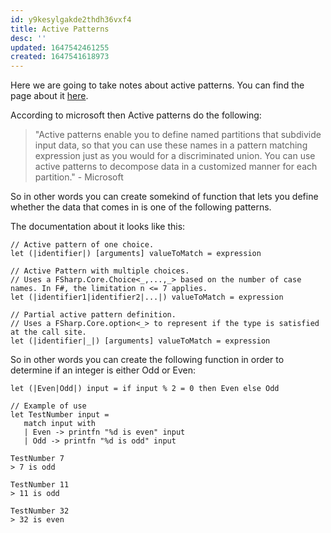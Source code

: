 ```yaml
---
id: y9kesylgakde2thdh36vxf4
title: Active Patterns
desc: ''
updated: 1647542461255
created: 1647541618973
---
```

Here we are going to take notes about active patterns.
You can find the page about it [here](https://docs.microsoft.com/en-us/dotnet/fsharp/language-reference/active-patterns).

According to microsoft then Active patterns do the following:
>"Active patterns enable you to define named partitions that subdivide input data, so that you can use these names in a pattern matching expression just as you would for a discriminated union. You can use active patterns to decompose data in a customized manner for each partition." - Microsoft

So in other words you can create somekind of function that lets you define whether the data that comes in is one of the following patterns. 

The documentation about it looks like this:
```F#
// Active pattern of one choice.
let (|identifier|) [arguments] valueToMatch = expression

// Active Pattern with multiple choices.
// Uses a FSharp.Core.Choice<_,...,_> based on the number of case names. In F#, the limitation n <= 7 applies.
let (|identifier1|identifier2|...|) valueToMatch = expression

// Partial active pattern definition.
// Uses a FSharp.Core.option<_> to represent if the type is satisfied at the call site.
let (|identifier|_|) [arguments] valueToMatch = expression
```

So in other words you can create the following function in order to determine if an integer is either Odd or Even:
```F#
let (|Even|Odd|) input = if input % 2 = 0 then Even else Odd

// Example of use
let TestNumber input =
   match input with
   | Even -> printfn "%d is even" input
   | Odd -> printfn "%d is odd" input

TestNumber 7
> 7 is odd

TestNumber 11
> 11 is odd

TestNumber 32
> 32 is even
```

